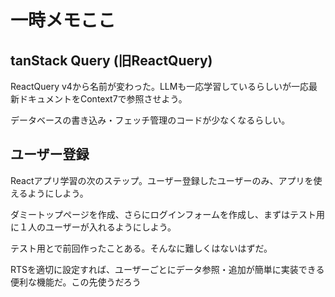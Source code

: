 # 一時メモここ

## tanStack Query (旧ReactQuery)

ReactQuery v4から名前が変わった。LLMも一応学習しているらしいが一応最新ドキュメントをContext7で参照させよう。

データベースの書き込み・フェッチ管理のコードが少なくなるらしい。

## ユーザー登録

Reactアプリ学習の次のステップ。ユーザー登録したユーザーのみ、アプリを使えるようにしよう。

ダミートップページを作成、さらにログインフォームを作成し、まずはテスト用に１人のユーザーが入れるようにしよう。

テスト用とで前回作ったことある。そんなに難しくはないはずだ。

RTSを適切に設定すれば、ユーザーごとにデータ参照・追加が簡単に実装できる便利な機能だ。この先使うだろう
